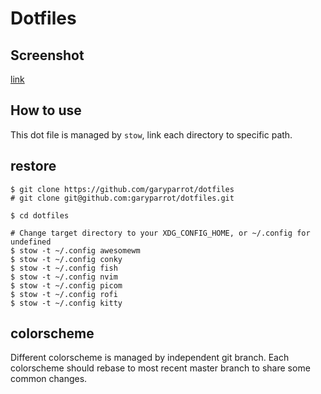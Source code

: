# Dotfiles

## Screenshot

[link](https://imgur.com/tJMJFDr)

## How to use

This dot file is managed by ``stow``, link each directory to specific path.

## restore

```shell
$ git clone https://github.com/garyparrot/dotfiles
# git clone git@github.com:garyparrot/dotfiles.git

$ cd dotfiles

# Change target directory to your XDG_CONFIG_HOME, or ~/.config for undefined
$ stow -t ~/.config awesomewm
$ stow -t ~/.config conky
$ stow -t ~/.config fish
$ stow -t ~/.config nvim
$ stow -t ~/.config picom
$ stow -t ~/.config rofi
$ stow -t ~/.config kitty
```

## colorscheme

Different colorscheme is managed by independent git branch.
Each colorscheme should rebase to most recent master branch to share some common changes.

